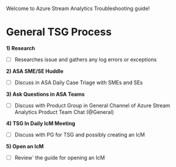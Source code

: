 Welcome to Azure Stream Analytics Troubleshooting guide!  

# General TSG Process

**1) Research**
- [ ] Researches issue and gathers any log errors or exceptions

**2) ASA SME/SE Huddle** 
- [ ] Discuss in ASA Daily Case Triage with SMEs and SEs

**3) Ask Questions in ASA Teams** 
- [ ] Discuss with Product Group in General Channel of Azure Stream Analytics Product Team Chat (@General)

**4) TSG In Daily IcM Meeting** 
- [ ] Discuss with PG for TSG and possibly creating an IcM

**5) Open an IcM** 
- [ ] Review` the guide for opening an IcM